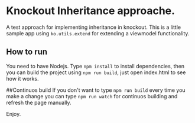 # Knockout Inheritance approache.

A test approach for implementing inheritance in knockout.
This is a little sample app using  ````ko.utils.extend```` for extending a viewmodel functionality.

## How to run
You need to have Nodejs. Type ````npm install```` to install dependencies, then you can build the project using ````npm run build````, just open index.html to see how it works.

##Continuos build
If you don't want to type ````npm run build```` every time you make a change you can type ````npm run watch```` for continuos building and refresh the page manually.

Enjoy.
